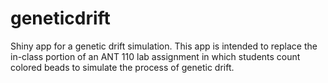 # geneticdrift
Shiny app for a genetic drift simulation.  This app is intended to replace the in-class portion of an ANT 110 lab assignment in which students count colored beads to simulate the process of genetic drift.
